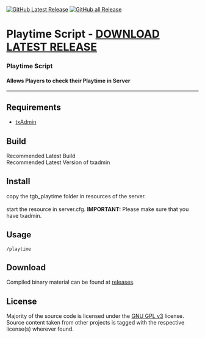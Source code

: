[![GitHub Latest Release](https://img.shields.io/github/downloads/techygamebar/tgb_playtime/latest/total?label=latest-release&logo=GitHub)](https://github.com/techygamebar/tgb_playtime/releases/latest)
[![GitHub all Release](https://img.shields.io/github/downloads/techygamebar/tgb_playtime/total?label=all-releases&logo=GitHub)](https://github.com/techygamebar/tgb_playtime/releases)

# Playtime Script - [DOWNLOAD LATEST RELEASE](https://github.com/techygamebar/tgb_playtime/releases/latest/download/tgb_playtime.zip)

### Playtime Script
#### Allows Players to check their Playtime in Server
---

## Requirements
- [txAdmin](https://github.com/tabarra/txAdmin)

## Build
Recommended Latest Build <br>
Recommended Latest Version of txadmin

## Install
copy the tgb_playtime folder in resources of the server.  
<br>        start the resource in server.cfg.
 **IMPORTANT:** Please make sure that you have txadmin.
        
## Usage
`/playtime` 

## Download
Compiled binary material can be found at [releases](https://github.com/techygamebar/tgb_playtime/releases).

## License
Majority of the source code is licensed under the [GNU GPL v3](LICENSE.txt) license.
Source content taken from other projects is tagged with the respective license(s) wherever found.
